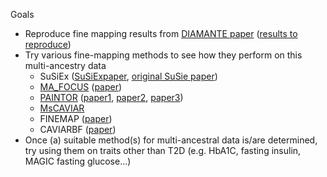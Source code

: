 Goals
+ Reproduce fine mapping results from [DIAMANTE paper](https://doi.org/10.1038/s41588-022-01058-3) ([results to reproduce](https://kp4cd.org/index.php/node/869))
+ Try various fine-mapping methods to see how they perform on this multi-ancestry data
  - SuSiEx ([SuSiExpaper](https://www.medrxiv.org/content/medrxiv/early/2023/01/09/2023.01.07.23284293.full.pdf), [original SuSie paper](https://doi.org/10.1111/rssb.12388))
  - [MA_FOCUS](https://www.mancusolab.com/ma-focus) ([paper](https://www.cell.com/ajhg/fulltext/S0002-9297(22)00306-8))
  - [PAINTOR](https://github.com/gkichaev/PAINTOR_V3.0) ([paper1](https://doi.org/10.1371/journal.pgen.1004722), [paper2](https://www.cell.com/ajhg/fulltext/S0002-9297(15)00243-8), [paper3](https://doi.org/10.1093%2Fbioinformatics%2Fbtw615))
  - [MsCAVIAR](https://github.com/nlapier2/MsCAVIAR)
  - FINEMAP ([paper](https://doi.org/10.1093/bioinformatics/btw018))
  - CAVIARBF ([paper](https://doi.org/10.1534/genetics.116.188953))
+ Once (a) suitable method(s) for multi-ancestral data is/are determined, try using them on traits other than T2D (e.g. HbA1C, fasting insulin, MAGIC fasting glucose...)

